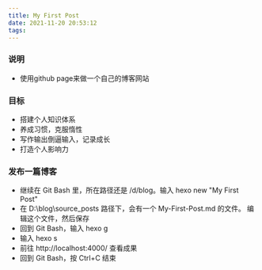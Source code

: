 ```yaml
---
title: My First Post
date: 2021-11-20 20:53:12
tags:
---
```

### 说明
- 使用github page来做一个自己的博客网站
### 目标
- 搭建个人知识体系
- 养成习惯，克服惰性
- 写作输出倒逼输入，记录成长
- 打造个人影响力
### 发布一篇博客
- 继续在 Git Bash 里，所在路径还是 /d/blog。输入 hexo new "My First Post"
- 在 D:\blog\source_posts 路径下，会有一个 My-First-Post.md 的文件。 编辑这个文件，然后保存
- 回到 Git Bash，输入 hexo g
- 输入 hexo s
- 前往 http://localhost:4000/ 查看成果
- 回到 Git Bash，按 Ctrl+C 结束
